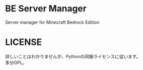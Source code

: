 # BE Server Manager
Server manager for Minecraft Bedrock Edition

# LICENSE
詳しいことはわかりませんが、Pythonの同梱ライセンスに従います。  
多分GPL。
